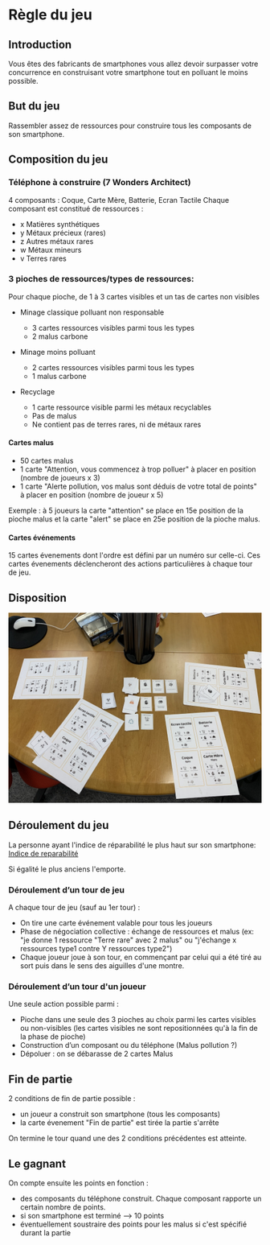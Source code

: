 # Règle du jeu

## Introduction

Vous êtes des fabricants de smartphones vous allez devoir surpasser votre concurrence en construisant votre smartphone
tout en polluant le moins possible.

## But du jeu

Rassembler assez de ressources pour construire tous les composants de son smartphone.

## Composition du jeu

### Téléphone à construire (7 Wonders Architect)

4 composants : Coque, Carte Mère, Batterie, Ecran Tactile
Chaque composant est constitué de ressources :
- x Matières synthétiques
- y Métaux précieux (rares)
- z Autres métaux rares
- w Métaux mineurs
- v Terres rares

### 3 pioches de ressources/types de ressources:

Pour chaque pioche, de 1 à 3 cartes visibles et un tas de cartes non visibles

- Minage classique polluant non responsable
    - 3 cartes ressources visibles parmi tous les types
    - 2 malus carbone

- Minage moins polluant
    - 2 cartes ressources visibles parmi tous les types
    - 1 malus carbone

- Recyclage
    - 1 carte ressource visible parmi les métaux recyclables
    - Pas de malus
    - Ne contient pas de terres rares, ni de métaux rares

#### Cartes malus

- 50 cartes malus
- 1 carte "Attention, vous commencez à trop polluer" à placer en position (nombre de joueurs x 3)
- 1 carte "Alerte pollution, vos malus sont déduis de votre total de points" à placer en position (nombre de joueur x 5)

Exemple : à 5 joueurs la carte "attention" se place en 15e position de la pioche malus et la carte "alert" se place en 25e position de la pioche malus.

#### Cartes événements

15 cartes évenements dont l'ordre est défini par un numéro sur celle-ci. Ces cartes évenements déclencheront des actions particulières à chaque tour de jeu.

## Disposition

![img](./img/disposition.jpg)

## Déroulement du jeu

La personne ayant l'indice de réparabilité le plus haut sur son smartphone:
[Indice de reparabilité](https://www.indicereparabilite.fr/)

Si égalité le plus anciens l'emporte.

### Déroulement d’un tour de jeu

A chaque tour de jeu (sauf au 1er tour) :  
- On tire une carte événement valable pour tous les joueurs
- Phase de négociation collective : échange de ressources et malus (ex: "je donne 1 ressource "Terre rare" avec 2 malus" ou "j'échange x ressources type1 contre Y ressources type2")
- Chaque joueur joue à son tour, en commençant par celui qui a été tiré au sort puis dans le sens des aiguilles d'une montre.

### Déroulement d’un tour d'un joueur

Une seule action possible parmi :  
- Pioche dans une seule des 3 pioches au choix parmi les cartes visibles ou non-visibles (les cartes visibles ne sont repositionnées qu'à la fin de la phase de pioche)
- Construction d’un composant ou du téléphone (Malus pollution ?)
- Dépoluer : on se débarasse de 2 cartes Malus


## Fin de partie
2 conditions de fin de partie possible :  
- un joueur a construit son smartphone (tous les composants)
- la carte évenement "Fin de partie" est tirée la partie s'arrête

On termine le tour quand une des 2 conditions précédentes est atteinte.

## Le gagnant
On compte ensuite les points en fonction :  
- des composants du téléphone construit. Chaque composant rapporte un certain nombre de points.
- si son smartphone est terminé --> 10 points
- éventuellement soustraire des points pour les malus si c'est spécifié durant la partie
